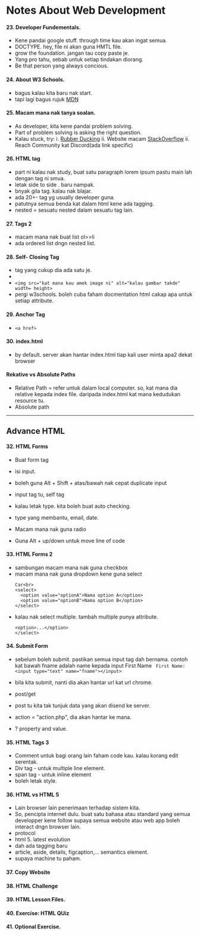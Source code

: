 # Notes About Web Development

#### 23. Developer Fundementals.

* Kene pandai google stuff. through time kau akan ingat semua.
* DOCTYPE. hey, file ni akan guna HMTL file.
* grow the foundation. jangan tau copy paste je.
* Yang pro tahu, sebab untuk setiap tindakan diorang.
* Be that person yang always concious.

#### 24. About W3 Schools.
* bagus kalau kita baru nak start.
* tapi lagi bagus rujuk [MDN](https://developer.mozilla.org/my/)

#### 25. Macam mana nak tanya soalan.
* As developer, kita kene pandai problem solving. 
* Part of problem solving is asking the right question. 
* Kalau stuck,  try:
  i. [Rubber Ducking](https://rubberduckdebugging.com/)
  ii. Website macam [StackOverflow](https://stackoverflow.com/)
  ii. Reach Community kat Discord(ada link specific)

#### 26. HTML tag
* part ni kalau nak study, buat satu paragraph lorem ipsum pastu main lah dengan tag ni smua.
* letak side to side . baru nampak. 
* bnyak gila tag. kalau nak blajar.
* ada 20+- tag yg usually developer guna.
* patutnya semua benda kat dalam html kene ada tagging.
* nested = sesuatu nested dalam sesuatu tag lain.

#### 27. Tags 2
* macam mana nak buat list ol>>li
* ada ordered list dngn nested list.

#### 28. Self- Closing Tag
* tag yang cukup dia ada satu je.
* <br>
* ```<img src="kat mana kau amek image ni" alt="kalau gambar takde" width= height>```
* pergi w3schools. boleh cuba faham docmentation html cakap apa untuk setiap attribute.

#### 29. Anchor Tag
* ```<a href>```

#### 30. index.html
* by default. server akan hantar index.html tiap kali user minta apa2  dekat browser

#### Rekative vs Absolute Paths
* Relative Path = refer untuk dalam local computer. so, kat mana dia relative kepada index file. daripada index.html kat mana kedudukan resource tu.
* Absolute path


---
## Advance HTML

#### 32. HTML Forms
* Buat form tag
* isi input.
* boleh guna Alt + Shift + atas/bawah nak cepat duplicate input
* input tag tu, self tag
* kalau letak type. kita boleh buat auto checking.
* type yang membantu, email, date.

* Macam mana nak guna radio
* Guna Alt + up/down untuk move line of code
#### 33. HTML Forms 2
* sambungan macam mana nak guna checkbox
* macam mana nak guna dropdown kene guna select
    ```
    Car<br>
    <select>
      <option value="optionA">Nama option A</option>
      <option value="optionB">Nama option B</option>
    </select>
    ```
* kalau nak select multiple. tambah multiple punya attribute.
    ``` <select multiple>
    <option>...</option>
    </select>
    ```

#### 34. Submit Form
* sebelum boleh submit. pastikan semua input tag dah bernama. contoh kat bawah fname adalah name kepada input First Name
  ``` First Name: <input type="text" name="fname"></input>```

* bila kita submit, nanti dia akan hantar url kat url chrome.
* post/get
* post tu kita tak tunjuk data yang akan disend ke server.
* action = "action.php", dia akan hantar ke mana.
* ? property and value.


#### 35. HTML Tags 3
* Comment untuk bagi orang lain faham code kau. kalau korang edit serentak.
* Div tag - untuk multiple line element.
* span tag - untuk inline element
* boleh letak style.

#### 36. HTML vs HTML 5
* Lain browser lain penerimaan terhadap sistem kita.
* So, pencipta internet dulu. buat satu bahasa atau standard yang semua developper kene follow supaya semua website atau web app boleh interact dngn browser lain.
* protocol
* html 5. latest evolution
* dah ada tagging baru
* article, aside, details, figcaption,... semantics element.
* supaya machine tu paham.


#### 37. Copy Website

#### 38. HTML Challenge

#### 39. HTML Lesson Files.

#### 40. Exercise: HTML QUiz

#### 41. Optional Exercise.


